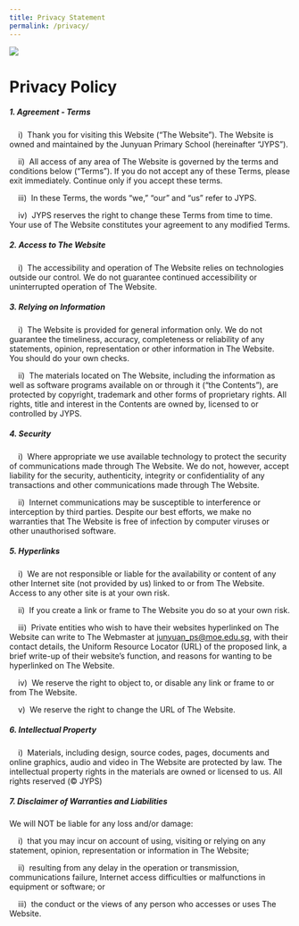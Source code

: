 ```yaml
---
title: Privacy Statement
permalink: /privacy/
---
```

![](/images/banner.gif)

Privacy Policy
==============

##### **1\. Agreement - Terms**

    i)  Thank you for visiting this Website (“The Website”). The Website is owned and maintained by the Junyuan Primary School (hereinafter “JYPS”).

  

    ii)  All access of any area of The Website is governed by the terms and conditions below (“Terms”). If you do not accept any of these Terms, please exit immediately. Continue only if you accept these terms.

  

    iii)  In these Terms, the words “we,” “our” and “us” refer to JYPS.

  

    iv)  JYPS reserves the right to change these Terms from time to time. Your use of The Website constitutes your agreement to any modified Terms.
		
		
##### **2\. Access to The Website**

    i)  The accessibility and operation of The Website relies on technologies outside our control. We do not guarantee continued accessibility or uninterrupted operation of The Website.
		

##### **3\. Relying on Information**

    i)  The Website is provided for general information only. We do not guarantee the timeliness, accuracy, completeness or reliability of any statements, opinion, representation or other information in The Website. You should do your own checks.

  

    ii)  The materials located on The Website, including the information as well as software programs available on or through it (“the Contents”), are protected by copyright, trademark and other forms of proprietary rights. All rights, title and interest in the Contents are owned by, licensed to or controlled by JYPS.
		
		
##### **4\. Security**

    i)  Where appropriate we use available technology to protect the security of communications made through The Website. We do not, however, accept liability for the security, authenticity, integrity or confidentiality of any transactions and other communications made through The Website.

  

    ii)  Internet communications may be susceptible to interference or interception by third parties. Despite our best efforts, we make no warranties that The Website is free of infection by computer viruses or other unauthorised software.
		
		
##### **5\. Hyperlinks**

    i)  We are not responsible or liable for the availability or content of any other Internet site (not provided by us) linked to or from The Website. Access to any other site is at your own risk.

  

    ii)  If you create a link or frame to The Website you do so at your own risk.

  

    iii)  Private entities who wish to have their websites hyperlinked on The Website can write to The Webmaster at [junyuan\_ps@moe.edu.sg](mailto:junyuan_ps@moe.edu.sg), with their contact details, the Uniform Resource Locator (URL) of the proposed link, a brief write-up of their website’s function, and reasons for wanting to be hyperlinked on The Website.

  

    iv)  We reserve the right to object to, or disable any link or frame to or from The Website.

  

    v)  We reserve the right to change the URL of The Website.
		

##### **6\. Intellectual Property**

    i)  Materials, including design, source codes, pages, documents and online graphics, audio and video in The Website are protected by law. The intellectual property rights in the materials are owned or licensed to us. All rights reserved (© JYPS)
		
		
##### **7\. Disclaimer of Warranties and Liabilities**

We will NOT be liable for any loss and/or damage:

    i)  that you may incur on account of using, visiting or relying on any statement, opinion, representation or information in The Website;

  

    ii)  resulting from any delay in the operation or transmission, communications failure, Internet access difficulties or malfunctions in equipment or software; or

  

    iii)  the conduct or the views of any person who accesses or uses The Website.